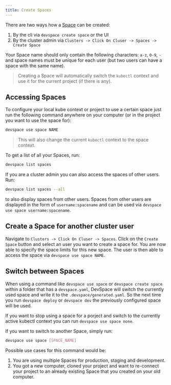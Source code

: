 ```yaml
---
title: Create Spaces
---
```


There are two ways how a [Space](/docs/cloud/spaces/what-are-spaces) can be created:
1. By the cli via `devspace create space` or the UI
2. By the cluster admin via `Clusters -> Click On Cluser -> Spaces -> Create Space`

Your Space name should only contain the following characters: `a-z`, `0-9`, `-` and space names must be unique for each user (but two users can have a space with the same name). 

> Creating a Space will automatically switch the `kubectl` context and use it for the current project (if there is any).

## Accessing Spaces

To configure your local kube context or project to use a certain space just run the following command anywhere on your computer (or in the project you want to use the space for):

```bash
devspace use space NAME
```

> This will also change the current `kubectl` context to the space context.  

To get a list of all your Spaces, run:
```bash
devspace list spaces
```

If you are a cluster admin you can also access the spaces of other users. Run:
```bash
devspace list spaces --all
```
to also display spaces from other users. Spaces from other users are displayed in the form of `username:spacename` and can be used via `devspace use space username:spacename`.

## Create a Space for another cluster user

Navigate to `Clusters -> Click On Cluser -> Spaces`. Click on the `Create Space` button and select an user you want to create a space for. You are now able to specify the space limits for this new space. The user is then able to access the space via `devspace use space NAME`. 

## Switch between Spaces

When using a command like `devspace use space` or `devspace create space` within a folder that has a `devspace.yaml`, DevSpace will switch the currently used space and write it to the `.devspace/generated.yaml`. So the next time you run `devspace deploy` or `devspace dev` the previously configured space will be used.  

If you want to stop using a space for a porject and switch to the currently active kubectl context you can run `devspace use space none`. 

If you want to switch to another Space, simply run:
```bash
devspace use space [SPACE_NAME]
```

Possible use cases for this command would be:
1. You are using multiple Spaces for production, staging and development.
2. You got a new computer, cloned your project and want to re-connect your project to an already existing Space that you created on your old computer.

